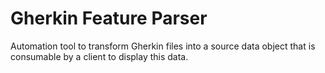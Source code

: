 # Gherkin Feature Parser

Automation tool to transform Gherkin files into a source data object that is consumable by a client to display this data.
